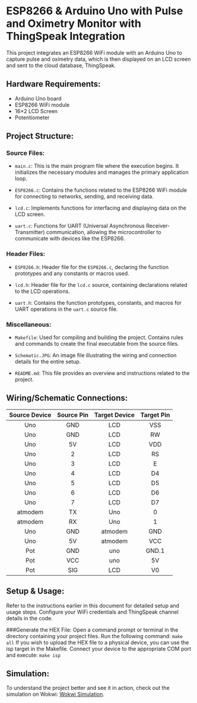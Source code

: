 # ESP8266 & Arduino Uno with Pulse and Oximetry Monitor with ThingSpeak Integration

This project integrates an ESP8266 WiFi module with an Arduino Uno to capture pulse and oximetry data, which is then displayed on an LCD screen and sent to the cloud database, ThingSpeak.

## Hardware Requirements:
- Arduino Uno board
- ESP8266 WiFi module
- 16×2 LCD Screen
- Potentiometer

## Project Structure:

### Source Files:

- `main.c`: This is the main program file where the execution begins. It initializes the necessary modules and manages the primary application loop.

- `ESP8266.c`: Contains the functions related to the ESP8266 WiFi module for connecting to networks, sending, and receiving data.

- `lcd.c`: Implements functions for interfacing and displaying data on the LCD screen.

- `uart.c`: Functions for UART (Universal Asynchronous Receiver-Transmitter) communication, allowing the microcontroller to communicate with devices like the ESP8266.

### Header Files:

- `ESP8266.h`: Header file for the `ESP8266.c`, declaring the function prototypes and any constants or macros used.

- `lcd.h`: Header file for the `lcd.c` source, containing declarations related to the LCD operations.

- `uart.h`: Contains the function prototypes, constants, and macros for UART operations in the `uart.c` source file.

### Miscellaneous:

- `Makefile`: Used for compiling and building the project. Contains rules and commands to create the final executable from the source files.

- `Schematic.JPG`: An image file illustrating the wiring and connection details for the entire setup.

- `README.md`: This file provides an overview and instructions related to the project.

## Wiring/Schematic Connections:

| Source Device | Source Pin | Target Device | Target Pin |
|:-------------:|:----------:|:-------------:|:----------:|
| Uno           | GND        | LCD           | VSS        |
| Uno           | GND        | LCD           | RW         |
| Uno           | 5V         | LCD           | VDD        |
| Uno           | 2          | LCD           | RS         |
| Uno           | 3          | LCD           | E          |
| Uno           | 4          | LCD           | D4         |
| Uno           | 5          | LCD           | D5         |
| Uno           | 6          | LCD           | D6         |
| Uno           | 7          | LCD           | D7         |
| atmodem       | TX         | Uno           | 0          |
| atmodem       | RX         | Uno           | 1          |
| Uno           | GND        | atmodem       | GND        |
| Uno           | 5V         | atmodem       | VCC        |
| Pot           | GND        | uno           | GND.1      |
| Pot           | VCC        | uno           | 5V         |
| Pot           | SIG        | LCD           | V0         |

## Setup & Usage:

Refer to the instructions earlier in this document for detailed setup and usage steps.
Configure your WiFi credentials and ThingSpeak channel details in the code.

###Generate the HEX File:
Open a command prompt or terminal in the directory containing your project files.
Run the following command:
`make all`
If you wish to upload the HEX file to a physical device, you can use the isp target in the Makefile. Connect your device to the appropriate COM port and execute:
`make isp`

## Simulation:
To understand the project better and see it in action, check out the simulation on Wokwi: [Wokwi Simulation](https://wokwi.com/projects/376921405150878721).
